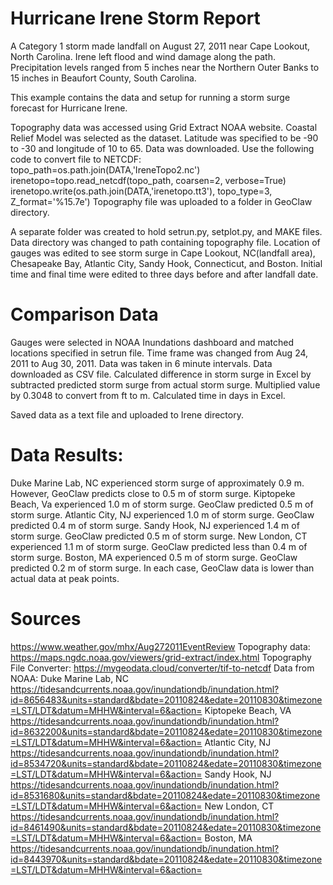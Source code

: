 # Hurricane Irene Storm Report
A Category 1 storm made landfall on August 27, 2011 near Cape Lookout, North Carolina. Irene left flood and wind damage along the path.
Precipitation levels ranged from 5 inches near the Northern Outer Banks to 15 inches in Beaufort County, South Carolina. 

This example contains the data and setup for running a storm surge forecast for Hurricane Irene.


Topography data was accessed using Grid Extract NOAA website. 
Coastal Relief Model was selected as the dataset.
Latitude was specified to be -90 to -30 and longitude of 10 to 65. 
Data was downloaded. 
Use the following code to convert file to NETCDF:
	topo_path=os.path.join(DATA,'IreneTopo2.nc')
	irenetopo=topo.read_netcdf(topo_path, coarsen=2, verbose=True)
	irenetopo.write(os.path.join(DATA,'irenetopo.tt3'), topo_type=3, Z_format='%15.7e')
Topography file was uploaded to a folder in GeoClaw directory.

A separate folder was created to hold setrun.py, setplot.py, and MAKE files. 
Data directory was changed to path containing topography file.
Location of gauges was edited to see storm surge in Cape Lookout, NC(landfall area), Chesapeake Bay, Atlantic City, Sandy Hook, Connecticut, and Boston.
Initial time and final time were edited to three days before and after landfall date.

# Comparison Data
Gauges were selected in NOAA Inundations dashboard and matched locations specified in setrun file.
Time frame was changed from Aug 24, 2011 to Aug 30, 2011. Data was taken in 6 minute intervals. Data downloaded as CSV file.
Calculated difference in storm surge in Excel by subtracted predicted storm surge from actual storm surge. Multiplied value by 0.3048 to convert from ft to m.
Calculated time in days in Excel.

Saved data as a text file and uploaded to Irene directory.

# Data Results:
Duke Marine Lab, NC experienced storm surge of approximately 0.9 m. However, GeoClaw predicts close to 0.5 m of storm surge.
Kiptopeke Beach, Va experienced 1.0 m of storm surge. GeoClaw predicted 0.5 m of storm surge.
Atlantic City, NJ experienced 1.0 m of storm surge. GeoClaw predicted 0.4 m of storm surge.
Sandy Hook, NJ experienced 1.4 m of storm surge. GeoClaw predicted 0.5 m of storm surge.
New London, CT experienced 1.1 m of storm surge. GeoClaw predicted less than 0.4 m of storm surge.
Boston, MA experienced 0.5 m of storm surge. GeoClaw predicted 0.2 m of storm surge.
In each case, GeoClaw data is lower than actual data at peak points.

# Sources
https://www.weather.gov/mhx/Aug272011EventReview
Topography data:
https://maps.ngdc.noaa.gov/viewers/grid-extract/index.html
Topography File Converter:
https://mygeodata.cloud/converter/tif-to-netcdf
Data from NOAA:
Duke Marine Lab, NC
https://tidesandcurrents.noaa.gov/inundationdb/inundation.html?id=8656483&units=standard&bdate=20110824&edate=20110830&timezone=LST/LDT&datum=MHHW&interval=6&action=
Kiptopeke Beach, VA
https://tidesandcurrents.noaa.gov/inundationdb/inundation.html?id=8632200&units=standard&bdate=20110824&edate=20110830&timezone=LST/LDT&datum=MHHW&interval=6&action=
Atlantic City, NJ
https://tidesandcurrents.noaa.gov/inundationdb/inundation.html?id=8534720&units=standard&bdate=20110824&edate=20110830&timezone=LST/LDT&datum=MHHW&interval=6&action=
Sandy Hook, NJ
https://tidesandcurrents.noaa.gov/inundationdb/inundation.html?id=8531680&units=standard&bdate=20110824&edate=20110830&timezone=LST/LDT&datum=MHHW&interval=6&action=
New London, CT
https://tidesandcurrents.noaa.gov/inundationdb/inundation.html?id=8461490&units=standard&bdate=20110824&edate=20110830&timezone=LST/LDT&datum=MHHW&interval=6&action=
Boston, MA
https://tidesandcurrents.noaa.gov/inundationdb/inundation.html?id=8443970&units=standard&bdate=20110824&edate=20110830&timezone=LST/LDT&datum=MHHW&interval=6&action=
